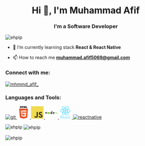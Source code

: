 <h1 align="center">Hi 👋, I'm Muhammad Afif</h1>
<h3 align="center">I'm a Software Developer</h3>

<p align="left"> <img src="https://komarev.com/ghpvc/?username=ehpip&label=Profile%20views&color=0e75b6&style=flat" alt="ehpip" /> </p>
<!-- <img align="right" alt="Coding" width="400" src="https://camo.githubusercontent.com/79519e7a1fbbca74a64cced28d94067bfea754648f5a41487397b47d888b4cf8/68747470733a2f2f65787465726e616c2d636f6e74656e742e6475636b6475636b676f2e636f6d2f69752f3f753d687474702533412532462532466d656469612e67697068792e636f6d2532466d656469612532464354583069765351624937384125324667697068792e67696626663d31266e6f66623d31"/> -->

- 🌱 I’m currently learning  stack **React & React Native**

- 📫 How to reach me **muhammad.afif5069@gmail.com**

<h3 align="left">Connect with me:</h3>
<p align="left">
<a href="https://instagram.com/mhmmd_afif_" target="blank"><img align="center" src="https://raw.githubusercontent.com/rahuldkjain/github-profile-readme-generator/master/src/images/icons/Social/instagram.svg" alt="mhmmd_afif_" height="30" width="40" /></a>
</p>

<h3 align="left">Languages and Tools:</h3>
<p align="left"> <a href="https://git-scm.com/" target="_blank" rel="noreferrer"> <img src="https://www.vectorlogo.zone/logos/git-scm/git-scm-icon.svg" alt="git" width="40" height="40"/> </a> <a href="https://www.w3.org/html/" target="_blank" rel="noreferrer"> <img src="https://raw.githubusercontent.com/devicons/devicon/master/icons/html5/html5-original-wordmark.svg" alt="html5" width="40" height="40"/> </a> <a href="https://developer.mozilla.org/en-US/docs/Web/JavaScript" target="_blank" rel="noreferrer"> <img src="https://raw.githubusercontent.com/devicons/devicon/master/icons/javascript/javascript-original.svg" alt="javascript" width="40" height="40"/> </a> <a href="https://nodejs.org" target="_blank" rel="noreferrer"> <img src="https://raw.githubusercontent.com/devicons/devicon/master/icons/nodejs/nodejs-original-wordmark.svg" alt="nodejs" width="40" height="40"/> </a> <a href="https://reactjs.org/" target="_blank" rel="noreferrer"> <img src="https://raw.githubusercontent.com/devicons/devicon/master/icons/react/react-original-wordmark.svg" alt="react" width="40" height="40"/> </a> <a href="https://reactnative.dev/" target="_blank" rel="noreferrer"> <img src="https://reactnative.dev/img/header_logo.svg" alt="reactnative" width="40" height="40"/> </a> </p>

<p><img align="left" src="https://github-readme-stats.vercel.app/api/top-langs?username=ehpip&show_icons=true&locale=en&layout=compact" alt="ehpip" /></p>

<p>&nbsp;<img align="center" src="https://github-readme-stats.vercel.app/api?username=ehpip&show_icons=true&locale=en" alt="ehpip" /></p>

<p><img align="center" src="https://github-readme-streak-stats.herokuapp.com/?user=ehpip&" alt="ehpip" /></p>

<!---
ehpip/ehpip is a ✨ special ✨ repository because its `README.md` (this file) appears on your GitHub profile.
You can click the Preview link to take a look at your changes.
--->
